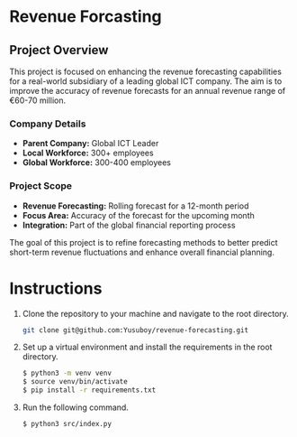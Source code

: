 # Revenue Forcasting
## Project Overview

This project is focused on enhancing the revenue forecasting capabilities for a real-world subsidiary of a leading global ICT company. The aim is to improve the accuracy of revenue forecasts for an annual revenue range of €60-70 million.

### Company Details
- **Parent Company:** Global ICT Leader
- **Local Workforce:** 300+ employees
- **Global Workforce:** 300-400 employees

### Project Scope
- **Revenue Forecasting:** Rolling forecast for a 12-month period
- **Focus Area:** Accuracy of the forecast for the upcoming month
- **Integration:** Part of the global financial reporting process

The goal of this project is to refine forecasting methods to better predict short-term revenue fluctuations and enhance overall financial planning.

# Instructions

1. Clone the repository to your machine and navigate to the root directory.
    ```bash
    git clone git@github.com:Yusuboy/revenue-forecasting.git
    ```

2. Set up a virtual environment and install the requirements in the root directory.
    ```bash
    $ python3 -m venv venv
    $ source venv/bin/activate
    $ pip install -r requirements.txt
    ```

3. Run the following command.
    ```bash
    $ python3 src/index.py
    ```
